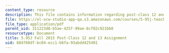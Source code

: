 ```yaml
---
content_type: resource
description: This file contains information regarding post-class 12 and 13 sssignment.
file: https://ol-ocw-studio-app-qa.s3.amazonaws.com/courses/5-95j-teaching-college-level-science-and-engineering-fall-2015/884760dfbc04ecc1b6fa93abdd425401_MIT5_95JF15_Assignment12and13.pdf
file_type: application/pdf
parent_uid: 311223d8-b5ae-425f-99ae-8cf02c921bb0
resourcetype: Document
title: 5.95J Fall 2015 Post-Class 12 and 13 Assignment
uid: 884760df-bc04-ecc1-b6fa-93abdd425401
---
```


